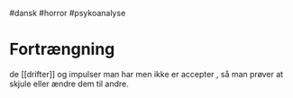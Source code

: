 #dansk #horror #psykoanalyse
# Fortrængning
de [[drifter]] og impulser man har men ikke er accepter , så man prøver at skjule eller ændre dem til andre.